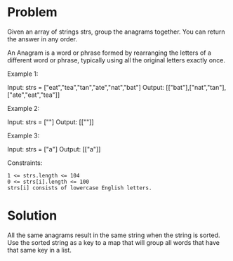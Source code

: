 # Problem
Given an array of strings strs, group the anagrams together. You can return the answer in any order.

An Anagram is a word or phrase formed by rearranging the letters of a different word or phrase, typically using all the original letters exactly once.



Example 1:

Input: strs = ["eat","tea","tan","ate","nat","bat"]
Output: [["bat"],["nat","tan"],["ate","eat","tea"]]

Example 2:

Input: strs = [""]
Output: [[""]]

Example 3:

Input: strs = ["a"]
Output: [["a"]]



Constraints:

    1 <= strs.length <= 104
    0 <= strs[i].length <= 100
    strs[i] consists of lowercase English letters.

# Solution
All the same anagrams result in the same string when the string is sorted. Use the sorted string as a key to a
map that will group all words that have that same key in a list.